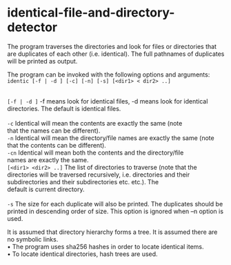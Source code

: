 # identical-file-and-directory-detector
The program traverses the directories and look for files or directories that are duplicates of each other (i.e. identical). The full pathnames of duplicates will be printed as output.

The program can be invoked with the following options and arguments:<br>
```identic [-f | -d ] [-c] [-n] [-s] [<dir1> < dir2> ..]```

<br>```[-f | -d ]``` -f	means	look	for	identical files,	-d	means	look	for	identical
directories.	The	default	is	identical files.	
<br>```-c``` Identical will	mean	the	contents	are	exactly	the	same	(note	
that	the	names	can	be	different).
<br>```-n``` Identical		will	mean	the	directory/file	names are	exactly	the	
same	(note	that	the	contents can	be	different).
<br>```-cn``` Identical	 will	mean	both	the	contents	and	the	directory/file	
names	are	exactly	the	same.
<br>```[<dir1> <dir2> ..]``` The	list	of	directories	to	traverse	(note	that	the	directories	
will	be	traversed	recursively,	 i.e.	directories	and	their	
subdirectories	and	their	subdirectories	etc.	etc.).	 The	
default is	current	directory.	
<br>```-s``` The	size		for	each	duplicate will	also	be		printed.	The	
duplicates	should	be	printed	in	descending	order	of	size.
This	option	is ignored	when	–n	option	is	used.	


It is assumed	that	directory	hierarchy	forms	a	tree. It is assumed	there	are	no	symbolic	links.	<br>
• The program uses sha256	hashes	in	order	to	locate	identical	items.	<br>
• To	locate	identical directories,	hash	trees are used.<br>
